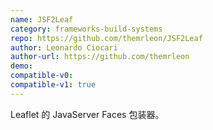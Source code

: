 ```yaml
---
name: JSF2Leaf
category: frameworks-build-systems
repo: https://github.com/themrleon/JSF2Leaf
author: Leonardo Ciocari
author-url: https://github.com/themrleon
demo: 
compatible-v0:
compatible-v1: true
---
```


Leaflet 的 JavaServer Faces 包装器。
